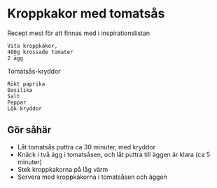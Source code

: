 # Kroppkakor med tomatsås
Recept mest för att finnas med i inspirationslistan

```
Vita kroppkakor, 
400g krossade tomater
2 ägg
```
Tomatsås-kryddor
```
Rökt paprika
Basilika
Salt
Peppar
Lök-kryddor
```

## Gör såhär
* Låt tomatsås puttra ca 30 minuter, med kryddor
* Knäck i två ägg i tomatsåsen, och låt puttra till äggen är klara (ca 5
  minuter)
* Stek kroppkakorna på låg värm
* Servera med kroppkakorna i tomatsåsen och äggen
